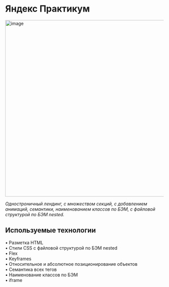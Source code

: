 # Яндекс Практикум

<img width="559" alt="image" src="https://user-images.githubusercontent.com/69019677/193797925-93d4f39b-1a44-4e9a-a921-7ad4a104f0f0.png">

*Одностроничный лендинг, с множеством секций, с добавлением анимаций, семантики, наименованием классов по БЭМ, с файловой структурой по БЭМ nested.*

## Используемые технологии
• Разметка HTML  
• Стили CSS с файловой структурой по БЭМ nested  
• Flex  
• Keyframes  
• Относительное и абсолютное позиционирование объектов  
• Семантика всех тегов  
• Наименование классов по БЭМ  
• iframe  
